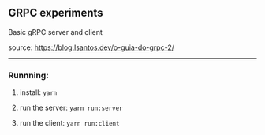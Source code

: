 ## GRPC experiments

Basic gRPC server and client

source: https://blog.lsantos.dev/o-guia-do-grpc-2/


---

### Runnning:

1. install: `yarn`

2. run the server: `yarn run:server`

3. run the client: `yarn run:client`

